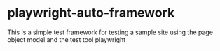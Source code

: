 # playwright-auto-framework
This is a simple test framework for testing a sample site using the page object model and the test tool playwright
